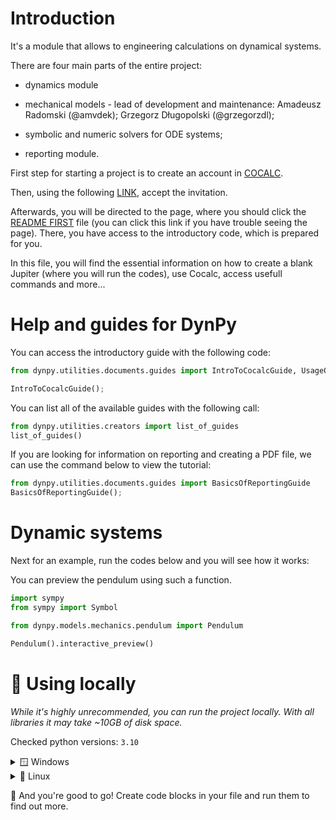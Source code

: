# Introduction

It's a module that allows to engineering calculations on dynamical systems. 

There are four main parts of the entire project:

- dynamics module

- mechanical models - lead of development and maintenance: Amadeusz Radomski (@amvdek); Grzegorz Długopolski (@grzegorzdl);

- symbolic and numeric solvers for ODE systems;

- reporting module.

First step for starting a project is to create an account in [COCALC](https://cocalc.com/). 

Then, using the following [LINK](https://cocalc.com/app?project-invite=hXnPFLqokQsoK6TG), accept the invitation.

Afterwards, you will be directed to the page, where you should click the [README FIRST](https://cocalc.com/projects/b51ce971-5b39-4911-ad97-ef59f15f0039/files/README%20FIRST.ipynb) file (you can click this link if you have trouble seeing the page). There, you have access to the introductory code, which is prepared for you.

In this file, you will find the essential information on how to create a blank Jupiter (where you will run the codes), use Cocalc, access usefull commands and more...

# Help and guides for DynPy

You can access the introductory guide with the following code:

```python {kernel="python3"}
from dynpy.utilities.documents.guides import IntroToCocalcGuide, UsageOfDynamicSystemsGuide

IntroToCocalcGuide();
```

You can list all of the available guides with the following call:

```python {kernel="python3"}
from dynpy.utilities.creators import list_of_guides
list_of_guides()
```

If you are looking for information on reporting and creating a PDF file, we can use the command below to view the tutorial:

```python {kernel="python3"}
from dynpy.utilities.documents.guides import BasicsOfReportingGuide
BasicsOfReportingGuide();
```

# Dynamic systems

Next for an example, run the codes below and you will see how it works:

You can preview the pendulum using such a function.

```python {kernel="python3"}
import sympy 
from sympy import Symbol

from dynpy.models.mechanics.pendulum import Pendulum

Pendulum().interactive_preview()
```

# 🐳 Using locally

*While it's highly unrecommended, you can run the project locally. With all libraries it may take ~10GB of disk space.*

Checked python versions: `3.10`
<details>
  <summary>🪟 Windows</summary>

  1. Install [ImageMagick](https://imagemagick.org/index.php), [Python](https://www.python.org/) (using [pyenv-win](https://github.com/pyenv-win/pyenv-win)) and [git](https://github.com/microsoft/git) <br>
  Step 1: Download [ImageMagick](https://imagemagick.org/script/download.php#windows) (1st one on page) -> check "Install development headers for C and C++", then hit "Install" <br>
  Step 2: Set enviroment variables (search in start menu), then add MAGICK_HOME set as `C:\Program Files\ImageMagick-VERSION(-Q16)` (make sure the folder is right) <br>
  Step 3:
  ```powershell
  Set-ExecutionPolicy -ExecutionPolicy RemoteSigned -Scope Process; Invoke-WebRequest -UseBasicParsing -Uri "https://raw.githubusercontent.com/pyenv-win/pyenv-win/master/pyenv-win/install-pyenv-win.ps1" -OutFile "./install-pyenv-win.ps1"; &"./install-pyenv-win.ps1"
  <now reopen powershell>
  pyenv install 3.10
  winget install Microsoft.Git
  ```

  2. Create your work folder (can be any path) and create python virtual enviroment:
  ```powershell
  mkdir "$env:USERPROFILE\dynpy_project"
  pyenv shell 3.10.11 # Use "pyenv versions" to get the exact version number
  python -m venv "$env:USERPROFILE\dynpy_project\venv"
  cd "$env:USERPROFILE\dynpy_project"
  ```

  3. Clone required libraries:
  ```powershell
  git clone https://github.com/bogumilchilinski/dynpy
  git clone https://github.com/bogumilchilinski/dgeometry
  ```
 
  4. Get into the environment:
  ```powershell
  Set-ExecutionPolicy -ExecutionPolicy RemoteSigned -Scope Process
  & ".\venv\Scripts\Activate.ps1"
  ```
 
  5. Install required packages:
  ```powershell
  python -m pip install --upgrade pip
  pip install -r dynpy/requirements.txt 
  ```

  6. (BYPASS, TO BE DONE BETTER) Make symbolic link (redirect ._dynpy_env to dynpy) (need admin rights for this):
  ```powershell
  mkdir ./._dynpy_env
  New-Item -ItemType SymbolicLink -Path .\._dynpy_env\dynpy -Target .\dynpy
  ```
  
  7. Create `something.ipynb` file in your work folder and open with vscode - it should prompt for choosing kernel. Choose python `from venv`.
</details>

<details>
  <summary>🐧 Linux</summary>

  1. Install [ImageMagick](https://imagemagick.org/index.php), [Python](https://www.python.org/) (using [pyenv](https://github.com/pyenv/pyenv)) and [git](https://github.com/git/git)<br>
  ```bash
  sudo apt install imagemagick git
  curl https://pyenv.run | bash
  pyenv install 3.10
  ```

  2. Create your work folder (can be any path) and create python virtual enviroment:
  ```bash
  mkdir "$HOME\dynpy_project"
  pyenv shell 3.10.11 # Use "pyenv versions" to get the exact version number
  python -m venv "$HOME\dynpy_project\venv"
  cd "$HOME\dynpy_project"
  ```

  3. Clone required libraries:
  ```bash
  git clone https://github.com/bogumilchilinski/dynpy
  git clone https://github.com/bogumilchilinski/dgeometry
  ```
 
  4. Get into the environment:
  ```bash
  source ".\venv\Scripts\activate"
  ```
 
  5. Install required packages:
  ```bash
  python -m pip install --upgrade pip
  pip install -r dynpy/requirements.txt 
  ```
  
  6. (BYPASS, TO BE DONE BETTER) Make symbolic link (redirect ._dynpy_env to dynpy)
  ```bash
  mkdir ./._dynpy_env
  ln -s ./dynpy ./._dynpy_env/dynpy
  ```

  7. Create `something.ipynb` file in your work folder and open with vscode - it should prompt for choosing kernel. Choose python `from venv`.
</details>

🎉 And you're good to go! Create code blocks in your file and run them to find out more.